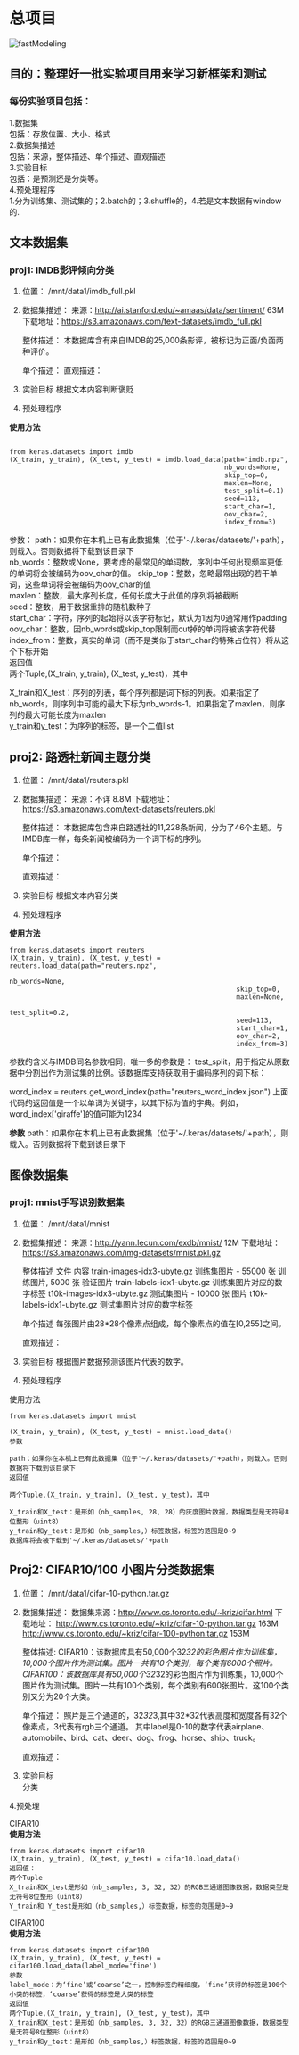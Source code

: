 # 总项目

![fastModeling](../images/fastModeling.png)

## 目的：整理好一批实验项目用来学习新框架和测试

### 每份实验项目包括：
1.数据集  
包括：存放位置、大小、格式  
2.数据集描述  
包括：来源，整体描述、单个描述、直观描述  
3.实验目标  
包括：是预测还是分类等。  
4.预处理程序  
1.分为训练集、测试集的；2.batch的；3.shuffle的，4.若是文本数据有window的.



## 文本数据集
### proj1: IMDB影评倾向分类

1. 位置： /mnt/data1/imdb_full.pkl

2. 数据集描述：
  来源：http://ai.stanford.edu/~amaas/data/sentiment/  63M
  下载地址：https://s3.amazonaws.com/text-datasets/imdb_full.pkl

    整体描述：
    本数据库含有来自IMDB的25,000条影评，被标记为正面/负面两种评价。

    单个描述：
    直观描述：

3. 实验目标
  根据文本内容判断褒贬

4. 预处理程序

**使用方法**
```

from keras.datasets import imdb
(X_train, y_train), (X_test, y_test) = imdb.load_data(path="imdb.npz",
                                                      nb_words=None,
                                                      skip_top=0,
                                                      maxlen=None,
                                                      test_split=0.1)
                                                      seed=113,
                                                      start_char=1,
                                                      oov_char=2,
                                                      index_from=3)
```

参数：
path：如果你在本机上已有此数据集（位于'~/.keras/datasets/'+path），则载入。否则数据将下载到该目录下  
nb_words：整数或None，要考虑的最常见的单词数，序列中任何出现频率更低的单词将会被编码为oov_char的值。 
skip_top：整数，忽略最常出现的若干单词，这些单词将会被编码为oov_char的值  
maxlen：整数，最大序列长度，任何长度大于此值的序列将被截断  
seed：整数，用于数据重排的随机数种子  
start_char：字符，序列的起始将以该字符标记，默认为1因为0通常用作padding  
oov_char：整数，因nb_words或skip_top限制而cut掉的单词将被该字符代替  
index_from：整数，真实的单词（而不是类似于start_char的特殊占位符）将从这个下标开始  
返回值  
两个Tuple,(X_train, y_train), (X_test, y_test)，其中

X_train和X_test：序列的列表，每个序列都是词下标的列表。如果指定了nb_words，则序列中可能的最大下标为nb_words-1。如果指定了maxlen，则序列的最大可能长度为maxlen  
y_train和y_test：为序列的标签，是一个二值list





## proj2: 路透社新闻主题分类

1. 位置： /mnt/data1/reuters.pkl

2. 数据集描述：
  来源：不详 8.8M
  下载地址：https://s3.amazonaws.com/text-datasets/reuters.pkl

    整体描述：
    本数据库包含来自路透社的11,228条新闻，分为了46个主题。与IMDB库一样，每条新闻被编码为一个词下标的序列。

    单个描述：

    直观描述：

3. 实验目标
  根据文本内容分类

4. 预处理程序

**使用方法**

```
from keras.datasets import reuters
(X_train, y_train), (X_test, y_test) = reuters.load_data(path="reuters.npz",
                                                         nb_words=None,
                                                         skip_top=0,
                                                         maxlen=None,
                                                         test_split=0.2,
                                                         seed=113,
                                                         start_char=1,
                                                         oov_char=2,
                                                         index_from=3)
```


参数的含义与IMDB同名参数相同，唯一多的参数是： test_split，用于指定从原数据中分割出作为测试集的比例。该数据库支持获取用于编码序列的词下标：

word_index = reuters.get_word_index(path="reuters_word_index.json")
上面代码的返回值是一个以单词为关键字，以其下标为值的字典。例如，word_index['giraffe']的值可能为1234

**参数**
path：如果你在本机上已有此数据集（位于'~/.keras/datasets/'+path），则载入。否则数据将下载到该目录下



## 图像数据集

### proj1: mnist手写识别数据集

1. 位置： /mnt/data1/mnist

2. 数据集描述：
  来源：http://yann.lecun.com/exdb/mnist/ 12M
  下载地址：https://s3.amazonaws.com/img-datasets/mnist.pkl.gz

    整体描述
    文件 内容
    train-images-idx3-ubyte.gz 训练集图片 - 55000 张 训练图片, 5000 张 验证图片
    train-labels-idx1-ubyte.gz 训练集图片对应的数字标签
    t10k-images-idx3-ubyte.gz 测试集图片 - 10000 张 图片
    t10k-labels-idx1-ubyte.gz 测试集图片对应的数字标签

    单个描述
    每张图片由28*28个像素点组成，每个像素点的值在[0,255]之间。

    直观描述：

3. 实验目标
  根据图片数据预测该图片代表的数字。

4. 预处理程序

使用方法

```
from keras.datasets import mnist

(X_train, y_train), (X_test, y_test) = mnist.load_data()
参数

path：如果你在本机上已有此数据集（位于'~/.keras/datasets/'+path），则载入。否则数据将下载到该目录下
返回值

两个Tuple,(X_train, y_train), (X_test, y_test)，其中

X_train和X_test：是形如（nb_samples, 28, 28）的灰度图片数据，数据类型是无符号8位整形（uint8）
y_train和y_test：是形如（nb_samples,）标签数据，标签的范围是0~9
数据库将会被下载到'~/.keras/datasets/'+path
```




## Proj2: CIFAR10/100 小图片分类数据集

1. 位置： /mnt/data1/cifar-10-python.tar.gz

2. 数据集描述：
  数据集来源：http://www.cs.toronto.edu/~kriz/cifar.html
  下载地址：
  http://www.cs.toronto.edu/~kriz/cifar-10-python.tar.gz 163M
  http://www.cs.toronto.edu/~kriz/cifar-100-python.tar.gz 153M

    整体描述:
    CIFAR10：该数据库具有50,000个32*32的彩色图片作为训练集，10,000个图片作为测试集。图片一共有10个类别，每个类有6000个照片。
    CIFAR100：该数据库具有50,000个32*32的彩色图片作为训练集，10,000个图片作为测试集。图片一共有100个类别，每个类别有600张图片。这100个类别又分为20个大类。

    单个描述：
    照片是三个通道的，32*32*3,其中32*32代表高度和宽度各有32个像素点，3代表有rgb三个通道。
    其中label是0-10的数字代表airplane、automobile、bird、cat、deer、dog、frog、horse、ship、truck。

    直观描述：

3. 实验目标   
  分类

4.预处理

CIFAR10  
**使用方法**

```
from keras.datasets import cifar10
(X_train, y_train), (X_test, y_test) = cifar10.load_data()
返回值：
两个Tuple
X_train和X_test是形如（nb_samples, 3, 32, 32）的RGB三通道图像数据，数据类型是无符号8位整形（uint8）
Y_train和 Y_test是形如（nb_samples,）标签数据，标签的范围是0~9
```

CIFAR100  
**使用方法**

```
from keras.datasets import cifar100
(X_train, y_train), (X_test, y_test) = cifar100.load_data(label_mode='fine')
参数
label_mode：为‘fine’或‘coarse’之一，控制标签的精细度，‘fine’获得的标签是100个小类的标签，‘coarse’获得的标签是大类的标签
返回值
两个Tuple,(X_train, y_train), (X_test, y_test)，其中
X_train和X_test：是形如（nb_samples, 3, 32, 32）的RGB三通道图像数据，数据类型是无符号8位整形（uint8）
y_train和y_test：是形如（nb_samples,）标签数据，标签的范围是0~9

```











